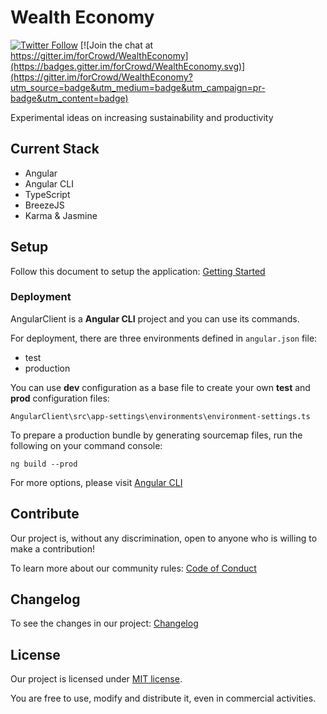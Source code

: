 # Wealth Economy

[![Twitter Follow](https://img.shields.io/twitter/follow/forCrowd.svg?style=social)](https://twitter.com/forCrowd)
[![Join the chat at https://gitter.im/forCrowd/WealthEconomy](https://badges.gitter.im/forCrowd/WealthEconomy.svg)](https://gitter.im/forCrowd/WealthEconomy?utm_source=badge&utm_medium=badge&utm_campaign=pr-badge&utm_content=badge)

Experimental ideas on increasing sustainability and productivity

## Current Stack

* Angular
* Angular CLI
* TypeScript
* BreezeJS
* Karma & Jasmine

## Setup

Follow this document to setup the application: [Getting Started](https://github.com/forcrowd/WealthEconomy/wiki/Getting-Started)

### Deployment

AngularClient is a **Angular CLI** project and you can use its commands.

For deployment, there are three environments defined in `angular.json` file:

* test
* production

You can use **dev** configuration as a base file to create your own **test** and **prod** configuration files:

    AngularClient\src\app-settings\environments\environment-settings.ts

To prepare a production bundle by generating sourcemap files, run the following on your command console:

    ng build --prod

For more options, please visit [Angular CLI](https://github.com/angular/angular-cli)

## Contribute

Our project is, without any discrimination, open to anyone who is willing to make a contribution!  

To learn more about our community rules: [Code of Conduct](/CODE_OF_CONDUCT.md)

## Changelog

To see the changes in our project: [Changelog](/CHANGELOG.md)

## License

Our project is licensed under [MIT license](/LICENSE).

You are free to use, modify and distribute it, even in commercial activities.
